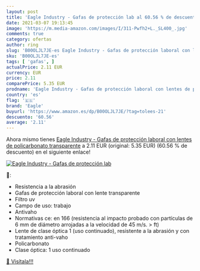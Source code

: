 ```yaml
---
layout: post
title: 'Eagle Industry - Gafas de protección lab al 60.56 % de descuento'
date: 2021-03-07 19:13:45
image: 'https://m.media-amazon.com/images/I/311-Pwfh2+L._SL400_.jpg'
comments: true
category: ofertas
author: ring
slug: 'B00OLJL7JE-es Eagle Industry - Gafas de protección laboral con lentes de...'
sku: 'B00OLJL7JE-es'
tags: [ 'gafas', ]
actualPrice: 2.11 EUR
currency: EUR
price: 2.11
comparePrice: 5.35 EUR
prodname: 'Eagle Industry - Gafas de protección laboral con lentes de policarbonato transparente'
country: 'es'
flag: '🇪🇸'
brand: 'Eagle'
buyurl: 'https://www.amazon.es/dp/B00OLJL7JE/?tag=tolees-21'
descuento: '60.56'
average: '2.11'
---
```


Ahora mismo tienes [Eagle Industry - Gafas de protección laboral con lentes de policarbonato transparente](https://www.amazon.es/dp/B00OLJL7JE/?tag=tolees-21) a 2.11 EUR (original: 5.35 EUR) (60.56 %  de descuento) en el siguiente enlace!

[![Eagle Industry - Gafas de protección lab](https://m.media-amazon.com/images/I/311-Pwfh2+L._SL400_.jpg)](https://www.amazon.es/dp/B00OLJL7JE/?tag=tolees-21)

🔎:

- Resistencia a la abrasión
- Gafas de protección laboral con lente transparente
- Filtro uv
- Campo de uso: trabajo
- Antivaho
- Normativas ce: en 166 (resistencia al impacto probado con partículas de 6 mm de diámetro arrojadas a la velocidad de 45 m/s. > ft)
- Lente de clase óptica 1 (uso continuado), resistente a la abrasión y con tratamiento anti-vaho
- Policarbonato
- Clase óptica: 1 uso continuado

[🛒 Visítala!!!](https://www.amazon.es/dp/B00OLJL7JE/?tag=tolees-21)
